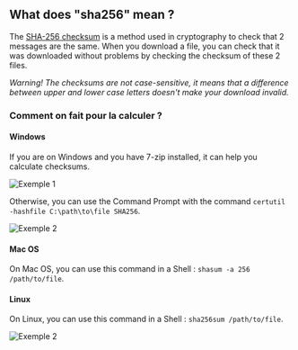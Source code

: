 ## What does "sha256" mean ?

The [SHA-256 checksum](https://en.wikipedia.org/wiki/SHA-2) is a method used in cryptography to check that 2 messages are the same. When you download a file, you can check that it was downloaded without problems by checking the checksum of these 2 files.

_Warning! The checksums are not case-sensitive, it means that a difference between upper and lower case letters doesn't make your download invalid._

### Comment on fait pour la calculer ?

#### Windows

If you are on Windows and you have 7-zip installed, it can help you calculate checksums.

![Exemple 1](/images/windowssha256ex.jpg)

Otherwise, you can use the Command Prompt with the command `certutil -hashfile C:\path\to\file SHA256`.

![Exemple 2](/images/windowssha256ex2.png)

#### Mac OS

On Mac OS, you can use this command in a Shell : `shasum -a 256 /path/to/file`.

#### Linux

On Linux, you can use this command in a Shell :  `sha256sum /path/to/file`.

![Exemple 2](/images/linuxsha256ex.png)
